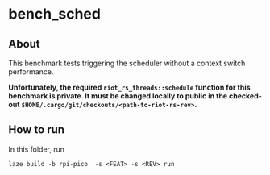 # bench_sched

## About

This benchmark tests triggering the scheduler without a context switch performance.

**Unfortunately, the required `riot_rs_threads::schedule` function for this benchmark is private.
It must be changed locally to public in the checked-out `$HOME/.cargo/git/checkouts/<path-to-riot-rs-rev>`.**

## How to run

In this folder, run

    laze build -b rpi-pico  -s <FEAT> -s <REV> run
